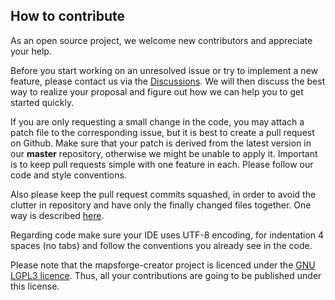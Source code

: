 ## How to contribute

As an open source project, we welcome new contributors and appreciate your help.

Before you start working on an unresolved issue or try to implement a new feature, please contact us via the [Discussions](https://github.com/mapsforge/mapsforge-creator/discussions). We will then discuss the best way to realize your proposal and figure out how we can help you to get started quickly.

If you are only requesting a small change in the code, you may attach a patch file to the corresponding issue, but it is best to create a pull request on Github. Make sure that your patch is derived from the latest version in our **master** repository, otherwise we might be unable to apply it. Important is to keep pull requests simple with one feature in each. Please follow our code and style conventions.

Also please keep the pull request commits squashed, in order to avoid the clutter in repository and have only the finally changed files together. One way is described [here](http://gitready.com/advanced/2009/02/10/squashing-commits-with-rebase.html).

Regarding code make sure your IDE uses UTF-8 encoding, for indentation 4 spaces (no tabs) and follow the conventions you already see in the code.

Please note that the mapsforge-creator project is licenced under the [GNU LGPL3 licence](http://www.gnu.org/licenses/lgpl.html). Thus, all your contributions are going to be published under this license.
